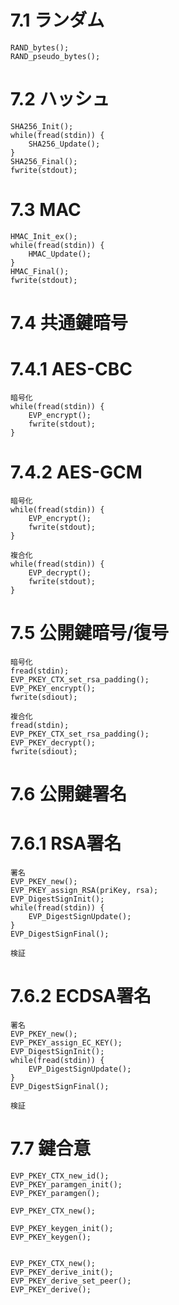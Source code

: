# 7.1 ランダム
    RAND_bytes();
    RAND_pseudo_bytes();
    
# 7.2 ハッシュ

    SHA256_Init();
    while(fread(stdin)) {
        SHA256_Update();
    }
    SHA256_Final();
    fwrite(stdout);

# 7.3 MAC

    HMAC_Init_ex();
    while(fread(stdin)) {
        HMAC_Update();
    }
    HMAC_Final();
    fwrite(stdout);

# 7.4 共通鍵暗号
# 7.4.1 AES-CBC
    暗号化
    while(fread(stdin)) {
        EVP_encrypt();
        fwrite(stdout);
    }

# 7.4.2 AES-GCM
    暗号化
    while(fread(stdin)) {
        EVP_encrypt();
        fwrite(stdout);
    }

    複合化
    while(fread(stdin)) {
        EVP_decrypt();
        fwrite(stdout);
    }

# 7.5 公開鍵暗号/復号

    暗号化
    fread(stdin);
    EVP_PKEY_CTX_set_rsa_padding();
    EVP_PKEY_encrypt();
    fwrite(sdiout);

    複合化
    fread(stdin);
    EVP_PKEY_CTX_set_rsa_padding();
    EVP_PKEY_decrypt();
    fwrite(sdiout);

# 7.6 公開鍵署名
# 7.6.1 RSA署名
    署名
    EVP_PKEY_new();
    EVP_PKEY_assign_RSA(priKey, rsa);
    EVP_DigestSignInit();
    while(fread(stdin)) {
        EVP_DigestSignUpdate();
    }
    EVP_DigestSignFinal();

    検証

# 7.6.2 ECDSA署名
    署名
    EVP_PKEY_new();
    EVP_PKEY_assign_EC_KEY();
    EVP_DigestSignInit();
    while(fread(stdin)) {
        EVP_DigestSignUpdate();
    }
    EVP_DigestSignFinal();

    検証

# 7.7 鍵合意

    EVP_PKEY_CTX_new_id();
    EVP_PKEY_paramgen_init();
    EVP_PKEY_paramgen();

    EVP_PKEY_CTX_new();

    EVP_PKEY_keygen_init();
    EVP_PKEY_keygen();


    EVP_PKEY_CTX_new();
    EVP_PKEY_derive_init();
    EVP_PKEY_derive_set_peer();
    EVP_PKEY_derive();





